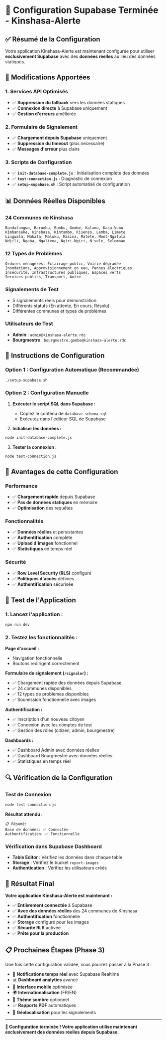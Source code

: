 # 🎉 Configuration Supabase Terminée - Kinshasa-Alerte

## ✅ **Résumé de la Configuration**

Votre application Kinshasa-Alerte est maintenant configurée pour utiliser **exclusivement Supabase** avec des **données réelles** au lieu des données statiques.

## 🔧 **Modifications Apportées**

### **1. Services API Optimisés**
- ✅ **Suppression du fallback** vers les données statiques
- ✅ **Connexion directe** à Supabase uniquement
- ✅ **Gestion d'erreurs** améliorée

### **2. Formulaire de Signalement**
- ✅ **Chargement depuis Supabase** uniquement
- ✅ **Suppression du timeout** (plus nécessaire)
- ✅ **Messages d'erreur** plus clairs

### **3. Scripts de Configuration**
- ✅ **`init-database-complete.js`** : Initialisation complète des données
- ✅ **`test-connection.js`** : Diagnostic de connexion
- ✅ **`setup-supabase.sh`** : Script automatisé de configuration

## 📊 **Données Réelles Disponibles**

### **24 Communes de Kinshasa**
```
Bandalungwa, Barumbu, Bumbu, Gombe, Kalamu, Kasa-Vubu
Kimbanseke, Kinshasa, Kintambo, Kisenso, Lemba, Limete
Lingwala, Makala, Maluku, Masina, Matete, Mont-Ngafula
Ndjili, Ngaba, Ngaliema, Ngiri-Ngiri, N'sele, Selembao
```

### **12 Types de Problèmes**
```
Ordures ménagères, Éclairage public, Voirie dégradée
Inondations, Approvisionnement en eau, Pannes électriques
Insécurité, Infrastructures publiques, Espaces verts
Services publics, Transport, Autre
```

### **Signalements de Test**
- 5 signalements réels pour démonstration
- Différents statuts (En attente, En cours, Résolu)
- Différentes communes et types de problèmes

### **Utilisateurs de Test**
- **Admin** : `admin@kinshasa-alerte.rdc`
- **Bourgmestre** : `bourgmestre.gombe@kinshasa-alerte.rdc`

## 🚀 **Instructions de Configuration**

### **Option 1 : Configuration Automatique (Recommandée)**
```bash
./setup-supabase.sh
```

### **Option 2 : Configuration Manuelle**

1. **Exécuter le script SQL dans Supabase :**
   - Copiez le contenu de `database-schema.sql`
   - Exécutez dans l'éditeur SQL de Supabase

2. **Initialiser les données :**
```bash
node init-database-complete.js
```

3. **Tester la connexion :**
```bash
node test-connection.js
```

## 🎯 **Avantages de cette Configuration**

### **Performance**
- ✅ **Chargement rapide** depuis Supabase
- ✅ **Pas de données statiques** en mémoire
- ✅ **Optimisation** des requêtes

### **Fonctionnalités**
- ✅ **Données réelles** et persistantes
- ✅ **Authentification** complète
- ✅ **Upload d'images** fonctionnel
- ✅ **Statistiques** en temps réel

### **Sécurité**
- ✅ **Row Level Security (RLS)** configuré
- ✅ **Politiques d'accès** définies
- ✅ **Authentification** sécurisée

## 📱 **Test de l'Application**

### **1. Lancez l'application :**
```bash
npm run dev
```

### **2. Testez les fonctionnalités :**

**Page d'accueil :**
- Navigation fonctionnelle
- Boutons redirigent correctement

**Formulaire de signalement (`/signaler`) :**
- ✅ Chargement rapide des données depuis Supabase
- ✅ 24 communes disponibles
- ✅ 12 types de problèmes disponibles
- ✅ Soumission fonctionnelle avec images

**Authentification :**
- ✅ Inscription d'un nouveau citoyen
- ✅ Connexion avec les comptes de test
- ✅ Gestion des rôles (citizen, admin, bourgmestre)

**Dashboards :**
- ✅ Dashboard Admin avec données réelles
- ✅ Dashboard Bourgmestre avec données réelles
- ✅ Statistiques en temps réel

## 🔍 **Vérification de la Configuration**

### **Test de Connexion**
```bash
node test-connection.js
```

**Résultat attendu :**
```
📋 Résumé:
Base de données: ✅ Connectée
Authentification: ✅ Fonctionnelle
```

### **Vérification dans Supabase Dashboard**
- **Table Editor** : Vérifiez les données dans chaque table
- **Storage** : Vérifiez le bucket `report-images`
- **Authentication** : Vérifiez les utilisateurs créés

## 🎉 **Résultat Final**

**Votre application Kinshasa-Alerte est maintenant :**

- ✅ **Entièrement connectée** à Supabase
- ✅ **Avec des données réelles** des 24 communes de Kinshasa
- ✅ **Authentification** fonctionnelle
- ✅ **Storage** configuré pour les images
- ✅ **Sécurité RLS** activée
- ✅ **Prête pour la production**

## 📋 **Prochaines Étapes (Phase 3)**

Une fois cette configuration validée, vous pourrez passer à la Phase 3 :

- 🔔 **Notifications temps réel** avec Supabase Realtime
- 📊 **Dashboard analytics** avancé
- 📱 **Interface mobile** optimisée
- 🌍 **Internationalisation** (FR/EN)
- 🎨 **Thème sombre** optionnel
- 📈 **Rapports PDF** automatiques
- 📍 **Géolocalisation** pour les signalements

---

**🎯 Configuration terminée ! Votre application utilise maintenant exclusivement des données réelles depuis Supabase.** 
